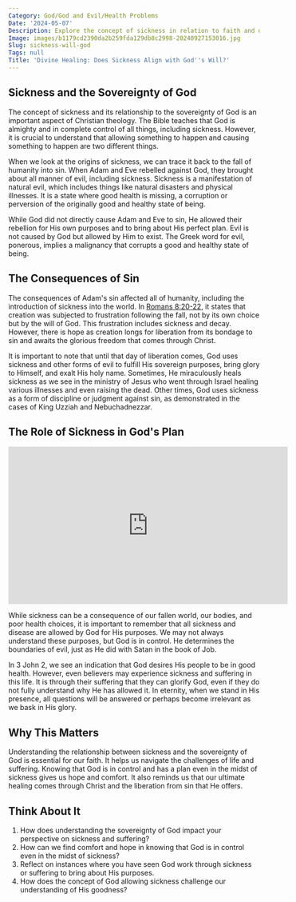```yaml
---
Category: God/God and Evil/Health Problems
Date: '2024-05-07'
Description: Explore the concept of sickness in relation to faith and divine intervention. Delve into the question of how individuals grapple with illness and seek solace in their beliefs.
Image: images/b1179cd2390da2b259fda129db8c2998-20240927153016.jpg
Slug: sickness-will-god
Tags: null
Title: 'Divine Healing: Does Sickness Align with God''s Will?'
---
```


## Sickness and the Sovereignty of God

The concept of sickness and its relationship to the sovereignty of God is an important aspect of Christian theology. The Bible teaches that God is almighty and in complete control of all things, including sickness. However, it is crucial to understand that allowing something to happen and causing something to happen are two different things.

When we look at the origins of sickness, we can trace it back to the fall of humanity into sin. When Adam and Eve rebelled against God, they brought about all manner of evil, including sickness. Sickness is a manifestation of natural evil, which includes things like natural disasters and physical illnesses. It is a state where good health is missing, a corruption or perversion of the originally good and healthy state of being.

While God did not directly cause Adam and Eve to sin, He allowed their rebellion for His own purposes and to bring about His perfect plan. Evil is not caused by God but allowed by Him to exist. The Greek word for evil, ponerous, implies a malignancy that corrupts a good and healthy state of being.

## The Consequences of Sin

The consequences of Adam's sin affected all of humanity, including the introduction of sickness into the world. In [Romans 8:20-22](https://www.bibleref.com/Romans/8/Romans-8-20.html), it states that creation was subjected to frustration following the fall, not by its own choice but by the will of God. This frustration includes sickness and decay. However, there is hope as creation longs for liberation from its bondage to sin and awaits the glorious freedom that comes through Christ.

It is important to note that until that day of liberation comes, God uses sickness and other forms of evil to fulfill His sovereign purposes, bring glory to Himself, and exalt His holy name. Sometimes, He miraculously heals sickness as we see in the ministry of Jesus who went through Israel healing various illnesses and even raising the dead. Other times, God uses sickness as a form of discipline or judgment against sin, as demonstrated in the cases of King Uzziah and Nebuchadnezzar.

## The Role of Sickness in God's Plan


<iframe width="560" height="315" src="https://www.youtube.com/embed/MGMRuIVGSNc" frameborder="0" allow="autoplay; encrypted-media" allowfullscreen></iframe>


While sickness can be a consequence of our fallen world, our bodies, and poor health choices, it is important to remember that all sickness and disease are allowed by God for His purposes. We may not always understand these purposes, but God is in control. He determines the boundaries of evil, just as He did with Satan in the book of Job.

In 3 John 2, we see an indication that God desires His people to be in good health. However, even believers may experience sickness and suffering in this life. It is through their suffering that they can glorify God, even if they do not fully understand why He has allowed it. In eternity, when we stand in His presence, all questions will be answered or perhaps become irrelevant as we bask in His glory.

## Why This Matters

Understanding the relationship between sickness and the sovereignty of God is essential for our faith. It helps us navigate the challenges of life and suffering. Knowing that God is in control and has a plan even in the midst of sickness gives us hope and comfort. It also reminds us that our ultimate healing comes through Christ and the liberation from sin that He offers.

## Think About It

1. How does understanding the sovereignty of God impact your perspective on sickness and suffering?
2. How can we find comfort and hope in knowing that God is in control even in the midst of sickness?
3. Reflect on instances where you have seen God work through sickness or suffering to bring about His purposes.
4. How does the concept of God allowing sickness challenge our understanding of His goodness?